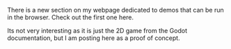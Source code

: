 
There is a new section on my webpage dedicated to demos that can be run in the
browser. Check out the first one here.

Its not very interesting as it is just the 2D game from the Godot documentation,
but I am posting here as a proof of concept.
